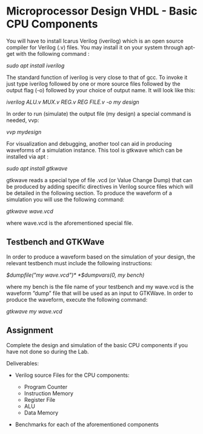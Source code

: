 # Microprocessor Design VHDL - Basic CPU Components

You will have to install Icarus Verilog (iverilog) which is an open source compiler for Verilog (.v) files. You may install it on your system through apt-get with the following command :

*sudo apt install iverilog*

The standard function of iverilog is very close to that of gcc. To invoke it just type iverilog followed by one or more source files followed by the output flag (-o) followed by your choice of output name. It will look like this: 

*iverilog ALU.v MUX.v REG.v REG FILE.v -o my design*

In order to run (simulate) the output file (my design) a special command is needed, vvp:

*vvp mydesign*

For visualization and debugging, another tool can aid in producing waveforms of a simulation instance. This tool is gtkwave which can be installed via apt :

*sudo apt install gtkwave*

gtkwave reads a special type of file .vcd (or Value Change Dump) that can be produced by adding specific directives in Verilog source files which will be detailed in the following section. To produce the waveform of a simulation you will use the following command:

*gtkwave wave.vcd*

where wave.vcd is the aforementioned special file.

## Testbench and GTKWave
In order to produce a waveform based on the simulation of your design, the relevant testbench must include the following instructions:

*$dumpfile("my wave.vcd")*
*$dumpvars(0, my bench)*

where my bench is the file name of your testbench and my wave.vcd is the waveform ”dump” file that will be used as an input to GTKWave. In order to produce the waveform, execute the following command:

*gtkwave my wave.vcd*

## Assignment

Complete the design and simulation of the basic CPU components if you have not done so during the Lab.

Deliverables:
-  Verilog source Files for the CPU components:
    * Program Counter
    * Instruction Memory
    * Register File
    * ALU
    * Data Memory

- Benchmarks for each of the aforementioned components
